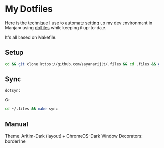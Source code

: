# My Dotfiles

Here is the technique I use to automate setting up my dev environment in Manjaro using [dotfiles](https://dotfiles.github.io) while keeping it up-to-date.

It's all based on Makefile.

## Setup

```bash
cd && git clone https://github.com/sayanarijit/.files && cd .files && git checkout $(uname) && make
```

## Sync

```bash
dotsync
```

Or

```bash
cd ~/.files && make sync
```

## Manual

Theme: Aritim-Dark (layout) + ChromeOS-Dark
Window Decorators: borderline
